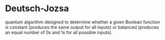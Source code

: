 # Deutsch-Jozsa
quantum algorithm designed to determine whether a given Boolean function is constant (produces the same output for all inputs) or balanced (produces an equal number of 0s and 1s for all possible inputs).
